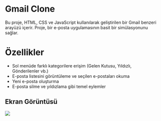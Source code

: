 <h1>Gmail Clone</h1>

Bu proje, HTML, CSS ve JavaScript kullanılarak geliştirilen bir Gmail benzeri arayüzü içerir. Proje, bir e-posta uygulamasının basit bir simülasyonunu sağlar.

 <h1>Özellikler</h2>

- Sol menüde farklı kategorilere erişim (Gelen Kutusu, Yıldızlı, Gönderilenler vb.)
- E-posta listesini görüntüleme ve seçilen e-postaları okuma
- Yeni e-posta oluşturma
- E-posta silme ve yıldızlama gibi temel eylemler

<h2>Ekran Görüntüsü</h2>

![](gmailclone.gif)
